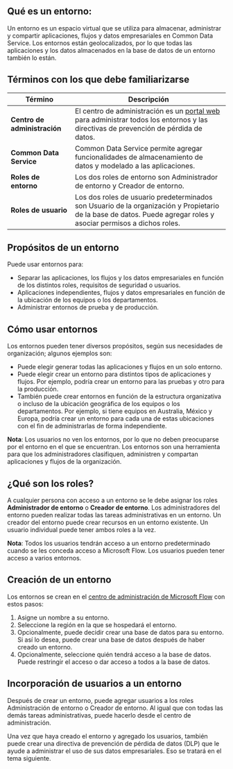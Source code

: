 ## <a name="what-is-an-environment"></a>Qué es un entorno:
Un entorno es un espacio virtual que se utiliza para almacenar, administrar y compartir aplicaciones, flujos y datos empresariales en Common Data Service. Los entornos están geolocalizados, por lo que todas las aplicaciones y los datos almacenados en la base de datos de un entorno también lo están.  

## <a name="terms-you-should-get-familiar-with"></a>Términos con los que debe familiarizarse

| **Término** | **Descripción** |
| --- | --- |
| **Centro de administración** |El centro de administración es un [portal web](https://admin.flow.microsoft.com) para administrar todos los entornos y las directivas de prevención de pérdida de datos. |
| **Common Data Service** |Common Data Service permite agregar funcionalidades de almacenamiento de datos y modelado a las aplicaciones. |
| **Roles de entorno** |Los dos roles de entorno son Administrador de entorno y Creador de entorno. |
| **Roles de usuario** |Los dos roles de usuario predeterminados son Usuario de la organización y Propietario de la base de datos. Puede agregar roles y asociar permisos a dichos roles. |

## <a name="purposes-for-an-environment"></a>Propósitos de un entorno
Puede usar entornos para:  

* Separar las aplicaciones, los flujos y los datos empresariales en función de los distintos roles, requisitos de seguridad o usuarios.  
* Aplicaciones independientes, flujos y datos empresariales en función de la ubicación de los equipos o los departamentos.
* Administrar entornos de prueba y de producción.  

## <a name="how-to-use-environments"></a>Cómo usar entornos
Los entornos pueden tener diversos propósitos, según sus necesidades de organización; algunos ejemplos son:  

* Puede elegir generar todas las aplicaciones y flujos en un solo entorno. 
* Puede elegir crear un entorno para distintos tipos de aplicaciones y flujos. Por ejemplo, podría crear un entorno para las pruebas y otro para la producción.  
* También puede crear entornos en función de la estructura organizativa o incluso de la ubicación geográfica de los equipos o los departamentos. Por ejemplo, si tiene equipos en Australia, México y Europa, podría crear un entorno para cada una de estas ubicaciones con el fin de administrarlas de forma independiente.  

**Nota**: Los usuarios no ven los entornos, por lo que no deben preocuparse por el entorno en el que se encuentran. Los entornos son una herramienta para que los administradores clasifiquen, administren y compartan aplicaciones y flujos de la organización.  

## <a name="what-are-roles"></a>¿Qué son los roles?
A cualquier persona con acceso a un entorno se le debe asignar los roles **Administrador de entorno** o **Creador de entorno**. Los administradores del entorno pueden realizar todas las tareas administrativas en un entorno. Un creador del entorno puede crear recursos en un entorno existente. Un usuario individual puede tener ambos roles a la vez.  

**Nota**: Todos los usuarios tendrán acceso a un entorno predeterminado cuando se les conceda acceso a Microsoft Flow. Los usuarios pueden tener acceso a varios entornos.  

## <a name="create-an-environment"></a>Creación de un entorno
Los entornos se crean en el [centro de administración de Microsoft Flow](https://admin.flow.microsoft.com) con estos pasos:  

1. Asigne un nombre a su entorno.
2. Seleccione la región en la que se hospedará el entorno.
3. Opcionalmente, puede decidir crear una base de datos para su entorno. Si así lo desea, puede crear una base de datos después de haber creado un entorno.
4. Opcionalmente, seleccione quién tendrá acceso a la base de datos. Puede restringir el acceso o dar acceso a todos a la base de datos. 

## <a name="add-users-to-an-environment"></a>Incorporación de usuarios a un entorno
Después de crear un entorno, puede agregar usuarios a los roles Administración de entorno o Creador de entorno. Al igual que con todas las demás tareas administrativas, puede hacerlo desde el centro de administración.  

Una vez que haya creado el entorno y agregado los usuarios, también puede crear una directiva de prevención de pérdida de datos (DLP) que le ayude a administrar el uso de sus datos empresariales. Eso se tratará en el tema siguiente. 

